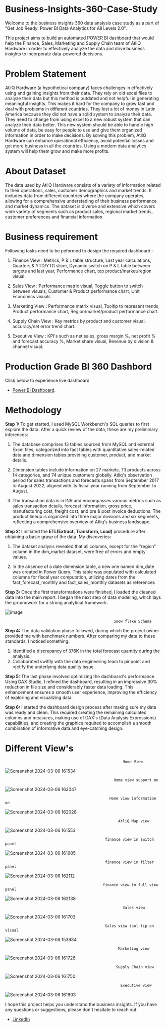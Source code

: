 # Business-Insights-360-Case-Study

Welcome to the business insights 360 data analysis case study as a part of "Get Job Ready: Power BI Data Analytics for All Levels 2.0".

This project aims to build an automated POWER BI dashboard that would help the Finance, Sales, Marketing and Supply Chain team of AtliQ Hardware in order to effectively analyze the data and drive business insights to incorporate data-powered decisions. 


# Problem Statement 
AtliQ Hardware (a hypothetical company) faces challenges in effectively using and gaining insights from their data. They rely on old excel files to analyze their data but this method is outdated and not helpful in generating meaningful insights. This makes it hard for the company to grow fast and deal with problems in different countries. They lost a lot of money in Latin America because they did not have a solid system to analyze their data. They need to change from using excel to a new robust system that can analyze their data better. This new system should be able to handle high volume of data, be easy for people to use and give them organized information in order to make decisions. By solving this problem, AtliQ Hardware can enhance operational efficiency, avoid potential losses and get more business in all the countries. Using a modern data analytics system will help them grow and make more profits.

# About Dataset
The data used by AtliQ Hardware consists of a variety of information related to their operations, sales, customer demographics and market trends. It includes data from different countries where the company operates, allowing for a comprehensive understading of their business performance and market dynamics. The dataset is diverse and extensive which covers wide variety of segments such as product sales, regional market trends, customer preferences and financial information.

# Business requirement
 Following tasks need to be peformed to design the required dashboard : 
1. Finance View : Metrics, P & L table structure, Last year calculations, Quarters & YTD/YTG slicer, Dynamic switch on P & L table between targets and last year, Performance chart, top product/market/region visual.
  
2. Sales View :  Performance matrix visual, Toggle button to switch between visuals, Customer & Product performance chart, Unit Economics visuals.
   
3. Marketing View :  Performance matrix visual, Tooltip to represent trends, Product performance chart, Region/market/product performance chart.
   
4. Supply Chain View :  Key metrics by product and customer visual, accuracy/net error trend chart.
   
5. Executive View :  KPI's such as net sales, gross margin %, net profit % and forecast accuracy %, Market share visual, Revenue by division & channel visual.

# Production Grade BI 360 Dashbord
Click below to experience live dashboard
- [Power BI Dashboard](https://app.powerbi.com/view?r=eyJrIjoiZDEwMmExYmItN2VlNy00ZDJlLWI0ZGUtNjcyMjY1OTZmNmY5IiwidCI6ImM2ZTU0OWIzLTVmNDUtNDAzMi1hYWU5LWQ0MjQ0ZGM1YjJjNCJ9 ).


# Methodology

**Step 1:** To get started, I used MySQL Workbench's SQL queries to first explore the data. After a quick review of the data, these are my preliminary inferences:
1.  The database comprises 13 tables sourced from MySQL and external Excel files, categorized into fact tables with quantitative sales-related data and dimension tables providing customer, product, and market details.

2.  Dimension tables include information on 27 markets, 73 products across 14 categories, and 74 unique customers globally. Atliq's observation period for sales transactions and forecasts spans from September 2017 to August 2022, aligned with its fiscal year running from September to August.

3.  The transaction data is in INR and encompasses various metrics such as sales transaction details, forecast information, gross price, manufacturing cost, freight cost, and pre & post invoice deductions. The product lineup is organized into three major divisions and six segments, reflecting a comprehensive overview of Atliq's business landscape.

**Step 2:** I initiated the **ETL(Extract, Transform, Load)** procedure after obtaining a basic grasp of the data. My discoveries:
1. The dataset analysis revealed that all columns, except for the "region" column in the dim_market dataset, were free of errors and empty values.

2. In the absence of a date dimension table, a new one named dim_date was created in Power Query. This table was populated with calculated columns for fiscal year computation, utilizing dates from the fact_forecast_monthly and fact_sales_monthly datasets as references

**Step 3:** Once the first transformations were finished, I loaded the cleaned data into the main report. I began the next step of data modeling, which lays the groundwork for a strong analytical framework.


![image](https://github.com/bala942/BI-360-project/assets/127521506/2bfb7691-8f26-4d9c-aee2-138f8507040b)

                                                     Snow flake Schema

**Step 4:** The data validation phase followed, during which the project owner provided me with benchmark numbers. After comparing my data to these standards, I noticed something:

1. Identified a discrepancy of 376K in the total forecast quantity during the analysis.
2. Collaborated swiftly with the data engineering team to pinpoint and rectify the underlying data quality issue.


**Step 5:** The last phase involved optimizing the dashboard's performance. Using DAX Studio, I refined the dashboard, resulting in an impressive 30% reduction in file size and considerably faster data loading. This enhancement ensures a smooth user experience, improving the efficiency of exploring and visualizing data.


**Step 6:** I started the dashboard design process after making sure my data was ready and clean. This required creating the remaining calculated columns and measures, making use of DAX's (Data Analysis Expressions) capabilities, and creating the graphics required to accomplish a smooth combination of informative data and eye-catching design.

# Different View's

                                                         Home View
![Screenshot 2024-03-06 161534](https://github.com/bala942/BI-360-project/assets/127521506/a64036b9-8d07-4c08-8ab0-c2b31243b092)

                                                     Home view support on
![Screenshot 2024-03-06 162047](https://github.com/bala942/BI-360-project/assets/127521506/caa135d6-89f7-43ab-acdc-0425b019cde8)

                                                   Home view information on 
![Screenshot 2024-03-06 162028](https://github.com/bala942/BI-360-project/assets/127521506/eae339f6-a385-4b4e-9bc3-7f33449baf8f)
                                                     
                                                       AtliQ Map view
![Screenshot 2024-03-06 161553](https://github.com/bala942/BI-360-project/assets/127521506/e2d0ba68-f6a2-4f6e-acac-ba50d25d35c3)

                                                 finance view in switch panel
![Screenshot 2024-03-06 161605](https://github.com/bala942/BI-360-project/assets/127521506/8028b1b3-64a0-441d-9c77-aa4caf8d74f0)

                                                 finance view in filter panel
![Screenshot 2024-03-06 162112](https://github.com/bala942/BI-360-project/assets/127521506/0ffcc5d6-ca7d-4f36-a6cd-375b1941bfe1)
                                                    
                                                finance view in full view panel 
![Screenshot 2024-03-06 162138](https://github.com/bala942/BI-360-project/assets/127521506/d59c92b7-8a73-4c3f-814d-a08f9c25c1a6)
                                                       
                                                         Sales view
![Screenshot 2024-03-06 161703](https://github.com/bala942/BI-360-project/assets/127521506/2f623eee-e4e9-422a-aeeb-10f504027407)

                                                 Sales view tool tip on visual
![Screenshot 2024-03-06 153934](https://github.com/bala942/BI-360-project/assets/127521506/ef1d35d9-3aae-491a-855f-8cd513a8e639)

                                                       Marketing view
![Screenshot 2024-03-06 161726](https://github.com/bala942/BI-360-project/assets/127521506/b6475322-0135-45fa-ac7c-e0a3a946f08e)
                                                              
                                                      Supply Chain view  
![Screenshot 2024-03-06 161750](https://github.com/bala942/BI-360-project/assets/127521506/3cfdcf7b-8f58-47e8-86be-41e7d5342051)

                                                        Executive view
![Screenshot 2024-03-06 161803](https://github.com/bala942/BI-360-project/assets/127521506/4c4466d4-8a5f-49c0-9c6c-ed521f1c43b9)
                                                              
                                                              
                                                          



I hope this project helps you understand the business insights. If you have any questions or suggestions, please don't hesitate to reach out.  
- [LinkedIn](https://www.linkedin.com/in/balacdatascientist)  
